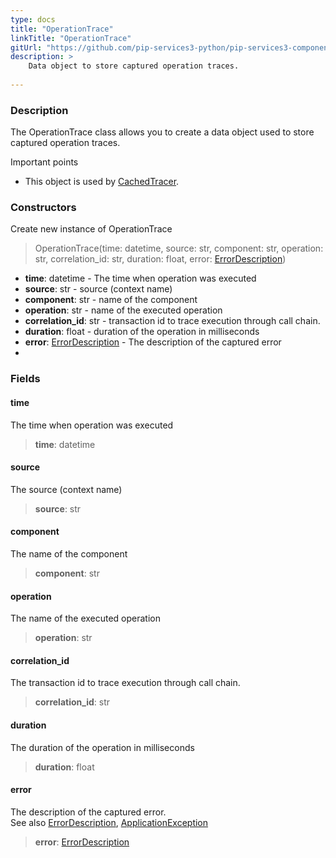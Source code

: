 ```yaml
---
type: docs
title: "OperationTrace"
linkTitle: "OperationTrace"
gitUrl: "https://github.com/pip-services3-python/pip-services3-components-python"
description: >
    Data object to store captured operation traces.
    
---
```


### Description

The OperationTrace class allows you to create a data object used to store captured operation traces.

Important points

- This object is used by [CachedTracer](../cached_tracer). 

### Constructors
Create new instance of OperationTrace

> OperationTrace(time: datetime, source: str, component: str, operation: str, correlation_id: str, duration: float, error: [ErrorDescription](../../../commons/errors/error_description))

- **time**: datetime - The time when operation was executed
- **source**: str - source (context name)
- **component**: str - name of the component
- **operation**: str - name of the executed operation
- **correlation_id**: str - transaction id to trace execution through call chain. 
- **duration**: float - duration of the operation in milliseconds
- **error**: [ErrorDescription](../../../commons/errors/error_description) - The description of the captured error
- 

### Fields

<span class="hide-title-link">

#### time
The time when operation was executed
> **time**: datetime

#### source
The source (context name)
> **source**: str 

#### component
 The name of the component
> **component**: str

#### operation
The name of the executed operation
> **operation**: str

#### correlation_id
The transaction id to trace execution through call chain. 
> **correlation_id**: str

#### duration
The duration of the operation in milliseconds
> **duration**: float

#### error
The description of the captured error.  
See also [ErrorDescription](../../../commons/errors/error_description), [ApplicationException](../../../commons/errors/application_exception)
> **error**: [ErrorDescription](../../../commons/errors/error_description)

</span>
